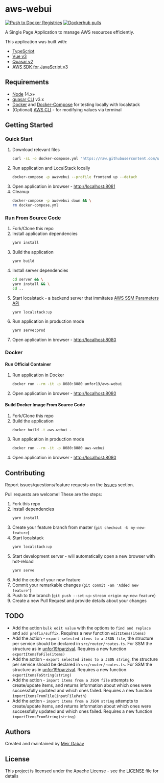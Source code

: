 # aws-webui

[![Push to Docker Registries](https://github.com/unfor19/aws-webui/actions/workflows/docker-latest.yml/badge.svg)](https://github.com/unfor19/aws-webui/actions/workflows/docker-latest.yml) [![Dockerhub pulls](https://img.shields.io/docker/pulls/unfor19/aws-webui)](https://hub.docker.com/r/unfor19/aws-webui)

A Single Page Application to manage AWS resources efficiently.

This application was built with:

- [TypeScript](https://www.typescriptlang.org/)
- [Vue v3](https://v3.vuejs.org/guide/introduction.html)
- [Quasar v2](https://quasar.dev/)
- [AWS SDK for JavaScript v3](https://docs.aws.amazon.com/AWSJavaScriptSDK/v3/latest/index.html)

## Requirements

- [Node](https://nodejs.org/en/download/) 14.x+
- [quasar CLI](https://quasar.dev/quasar-cli/installation) v3.x
- [Docker](https://docs.docker.com/get-docker/) and [Docker-Compose](https://docs.docker.com/compose/install/) for testing locally with localstack
- (Optional) [AWS CLI](https://docs.aws.amazon.com/cli/latest/userguide/cli-chap-install.html) - for modifying values via terminal

## Getting Started

### Quick Start

1. Download relevant files
   ```bash
   curl -sL -o docker-compose.yml "https://raw.githubusercontent.com/unfor19/aws-webui/master/docker-compose.yml"
   ```
1. Run application and LocalStack locally
   ```bash
   docker-compose -p awswebui --profile frontend up --detach
   ```
2. Open application in browser - [http://localhost:8081](http://localhost:8081)
3. Cleanup
   ```bash
   docker-compose -p awswebui down && \
   rm docker-compose.yml
   ```

### Run From Source Code

1. Fork/Clone this repo
2. Install application dependencies
   ```bash
   yarn install
   ```
3. Build the application
    ```bash
    yarn build
    ```
4. Install server dependencies
   ```bash
   cd server && \
   yarn install && \
   cd ..
   ```
5. Start localstack - a backend server that immitates [AWS SSM Parameters API](https://docs.aws.amazon.com/systems-manager/latest/APIReference/Welcome.html)
   ```bash
   yarn localstack:up
   ```
6. Run application in production mode
   ```bash
   yarn serve:prod
   ```
7. Open application in browser - [http://localhost:8080](http://localhost:8080)

### Docker

#### Run Official Container

1. Run application in Docker
   ```bash
   docker run --rm -it -p 8080:8080 unfor19/aws-webui
   ```
1. Open application in browser - [http://localhost:8080](http://localhost:8080)

#### Build Docker Image From Source Code

1. Fork/Clone this repo
1. Build the application
   ```bash
   docker build -t aws-webui .
   ```
1. Run application in production mode
   ```bash
   docker run --rm -it -p 8080:8080 aws-webui
   ```
1. Open application in browser - [http://localhost:8080](http://localhost:8080)   

## Contributing

Report issues/questions/feature requests on the [Issues](https://github.com/unfor19/terraform-aws-ssm-parameters/issues) section.

Pull requests are welcome! These are the steps:

1. Fork this repo
1. Install dependencies
   ```bash
   yarn install
   ```
1. Create your feature branch from master (`git checkout -b my-new-feature`)
1. Start localstack
    ```bash
    yarn localstack:up
    ```
1. Start development server - will automatically open a new browser with hot-reload
   ```bash
   yarn serve
   ```    
2. Add the code of your new feature
3. Commit your remarkable changes (`git commit -am 'Added new feature'`)
4. Push to the branch (`git push --set-up-stream origin my-new-feature`)
5. Create a new Pull Request and provide details about your changes

## TODO

- Add the action `bulk edit value` with the options to `find and replace` and `add prefix/suffix`. Requires a new function `editItems(items)`
- Add the action - `export selected items to a JSON file`, the structure per service should be declared in `src/router/routes.ts`. For SSM the structure as in [unfor19/parzival](https://github.com/unfor19/parzival/blob/master/cmd/config.go). Requires a new function `exportItemsToFile(items)`
- Add the action - `export selected items to a JSON string`, the structure per service should be declared in `src/router/routes.ts`. For SSM the structure as in [unfor19/parzival](https://github.com/unfor19/parzival/blob/master/cmd/config.go). Requires a new function `exportItemsToString(string)`
- Add the action - `import items from a JSON file` attempts to create/update items, and returns information about which ones were successfully updated and which ones failed. Requires a new function `importItemsFromFile(inputFilePath)`
- Add the action - `import items from a JSON string` attempts to create/update items, and returns information about which ones were successfully updated and which ones failed. Requires a new function `importItemsFromString(string)`

## Authors

Created and maintained by [Meir Gabay](https://github.com/unfor19)

## License

This project is licensed under the Apache License - see the [LICENSE](https://github.com/unfor19/aws-webui/blob/master/LICENSE) file for details
